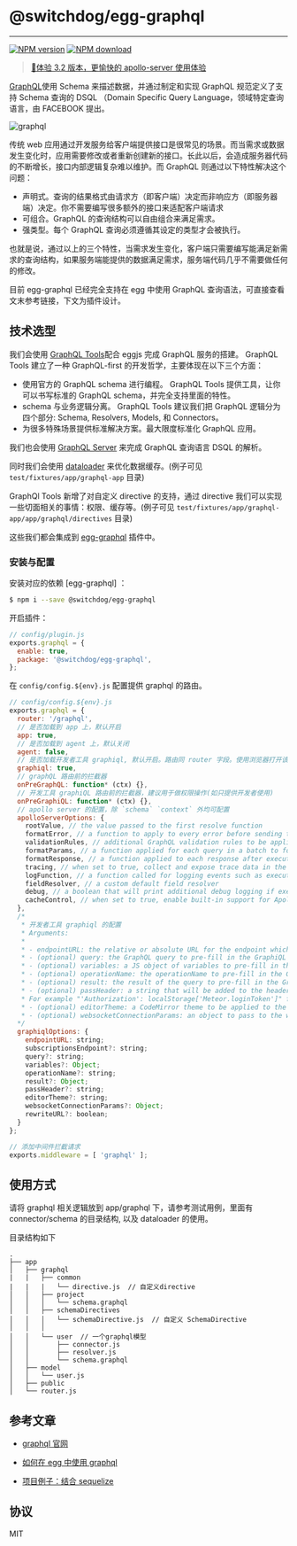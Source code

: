 # @switchdog/egg-graphql
---
[![NPM version][npm-image]][npm-url]
[![NPM download][download-image]][download-url]

[npm-image]: https://img.shields.io/npm/v/@switchdog/egg-graphql.svg?style=flat-square
[npm-url]: https://npmjs.org/package/@switchdog/egg-graphql
[download-image]: https://img.shields.io/npm/dm/@switchdog/egg-graphql.svg?style=flat-square
[download-url]: https://npmjs.org/package/@switchdog/egg-graphql

> [🎺体验 3.2 版本，更愉快的 apollo-server 使用体验](https://github.com/Carrotzpc/egg-graphql/tree/next#readme)

[GraphQL](http://facebook.github.io/graphql/)使用 Schema 来描述数据，并通过制定和实现 GraphQL 规范定义了支持 Schema 查询的 DSQL （Domain Specific Query Language，领域特定查询语言，由 FACEBOOK 提出。

![graphql](http://upload-images.jianshu.io/upload_images/551828-8d055caea7562605.png?imageMogr2/auto-orient/strip%7CimageView2/2/w/1240)

传统 web 应用通过开发服务给客户端提供接口是很常见的场景。而当需求或数据发生变化时，应用需要修改或者重新创建新的接口。长此以后，会造成服务器代码的不断增长，接口内部逻辑复杂难以维护。而 GraphQL 则通过以下特性解决这个问题：

- 声明式。查询的结果格式由请求方（即客户端）决定而非响应方（即服务器端）决定。你不需要编写很多额外的接口来适配客户端请求
- 可组合。GraphQL 的查询结构可以自由组合来满足需求。
- 强类型。每个 GraphQL 查询必须遵循其设定的类型才会被执行。

也就是说，通过以上的三个特性，当需求发生变化，客户端只需要编写能满足新需求的查询结构，如果服务端能提供的数据满足需求，服务端代码几乎不需要做任何的修改。

目前 egg-graphql 已经完全支持在 egg 中使用 GraphQL 查询语法，可直接查看文末参考链接，下文为插件设计。

## 技术选型

我们会使用 [GraphQL Tools](http://dev.apollodata.com/tools/graphql-tools/index.html)配合 eggjs 完成 GraphQL 服务的搭建。 GraphQL Tools 建立了一种 GraphQL-first 的开发哲学，主要体现在以下三个方面：

- 使用官方的 GraphQL schema 进行编程。 GraphQL Tools 提供工具，让你可以书写标准的 GraphQL schema，并完全支持里面的特性。
- schema 与业务逻辑分离。 GraphQL Tools 建议我们把 GraphQL 逻辑分为四个部分: Schema, Resolvers, Models, 和 Connectors。
- 为很多特殊场景提供标准解决方案。最大限度标准化 GraphQL 应用。

我们也会使用 [GraphQL Server](http://dev.apollodata.com/tools/graphql-server/index.html) 来完成 GraphQL 查询语言 DSQL 的解析。

同时我们会使用 [dataloader](https://github.com/facebook/dataloader) 来优化数据缓存。(例子可见 `test/fixtures/app/graphql-app` 目录)

GraphQl Tools 新增了对自定义 directive 的支持，通过 directive 我们可以实现一些切面相关的事情：权限、缓存等。(例子可见 `test/fixtures/app/graphql-app/app/graphql/directives` 目录)

这些我们都会集成到 [egg-graphql](https://github.com/eggjs/egg-graphql) 插件中。

### 安装与配置

安装对应的依赖 [egg-graphql] ：

```bash
$ npm i --save @switchdog/egg-graphql
```

开启插件：

```js
// config/plugin.js
exports.graphql = {
  enable: true,
  package: '@switchdog/egg-graphql',
};
```

在 `config/config.${env}.js` 配置提供 graphql 的路由。

```js
// config/config.${env}.js
exports.graphql = {
  router: '/graphql',
  // 是否加载到 app 上，默认开启
  app: true,
  // 是否加载到 agent 上，默认关闭
  agent: false,
  // 是否加载开发者工具 graphiql, 默认开启。路由同 router 字段。使用浏览器打开该可见。
  graphiql: true,
  // graphQL 路由前的拦截器
  onPreGraphQL: function* (ctx) {},
  // 开发工具 graphiQL 路由前的拦截器，建议用于做权限操作(如只提供开发者使用)
  onPreGraphiQL: function* (ctx) {},
  // apollo server 的配置，除 `schema` `context` 外均可配置
  apolloServerOptions: {
    rootValue, // the value passed to the first resolve function
    formatError, // a function to apply to every error before sending the response to clients
    validationRules, // additional GraphQL validation rules to be applied to client-specified queries
    formatParams, // a function applied for each query in a batch to format parameters before execution
    formatResponse, // a function applied to each response after execution
    tracing, // when set to true, collect and expose trace data in the Apollo Tracing format
    logFunction, // a function called for logging events such as execution times
    fieldResolver, // a custom default field resolver
    debug, // a boolean that will print additional debug logging if execution errors occur
    cacheControl, // when set to true, enable built-in support for Apollo Cache Control
  },
  /*
   * 开发者工具 graphiql 的配置
   * Arguments:
   *
   * - endpointURL: the relative or absolute URL for the endpoint which GraphiQL will make queries to
   * - (optional) query: the GraphQL query to pre-fill in the GraphiQL UI
   * - (optional) variables: a JS object of variables to pre-fill in the GraphiQL UI
   * - (optional) operationName: the operationName to pre-fill in the GraphiQL UI
   * - (optional) result: the result of the query to pre-fill in the GraphiQL UI
   * - (optional) passHeader: a string that will be added to the header object.
   * For example "'Authorization': localStorage['Meteor.loginToken']" for meteor
   * - (optional) editorTheme: a CodeMirror theme to be applied to the GraphiQL UI
   * - (optional) websocketConnectionParams: an object to pass to the web socket server
  */
  graphiqlOptions: {
    endpointURL: string;
    subscriptionsEndpoint?: string;
    query?: string;
    variables?: Object;
    operationName?: string;
    result?: Object;
    passHeader?: string;
    editorTheme?: string;
    websocketConnectionParams?: Object;
    rewriteURL?: boolean;
  }
};

// 添加中间件拦截请求
exports.middleware = [ 'graphql' ];
```

## 使用方式

请将 graphql 相关逻辑放到 app/graphql 下，请参考测试用例，里面有 connector/schema 的目录结构, 以及 dataloader 的使用。

目录结构如下

```
.
├── app
│   ├── graphql
|   |   ├── common
|   |   |   └── directive.js  // 自定义directive
│   │   ├── project
│   │   │   └── schema.graphql
│   │   ├── schemaDirectives
│   │   │   └── schemaDirective.js  // 自定义 SchemaDirective
│   │   │ 
│   │   └── user  // 一个graphql模型
│   │       ├── connector.js
│   │       ├── resolver.js
│   │       └── schema.graphql
│   ├── model
│   │   └── user.js
│   ├── public
│   └── router.js

```

## 参考文章

- [graphql 官网](http://facebook.github.io/graphql)

- [如何在 egg 中使用 graphql](https://zhuanlan.zhihu.com/p/30604868)

- [项目例子：结合 sequelize](https://github.com/freebyron/egg-graphql-boilerplate)

## 协议

MIT
